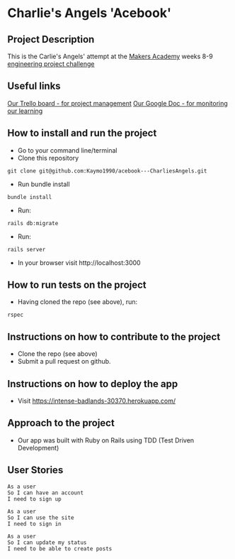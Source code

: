 # Charlie's Angels 'Acebook'

## Project Description
This is the Carlie's Angels' attempt at the [Makers Academy](https://makers.tech/) weeks 8-9 [engineering project challenge](https://github.com/makersacademy/course/blob/master/engineering_projects/README.md)

## Useful links
[Our Trello board - for project management](https://trello.com/b/Tw2CEvdT/acebook-charlies-angels)
[Our Google Doc - for monitoring our learning](https://docs.google.com/document/d/15x8yE9Rd4o0w7JL5pWOROjeqIs4rt6D-Ndd3v0kMRf8/edit?usp=sharing)

## How to install and run the project
* Go to your command line/terminal
* Clone this repository
```
git clone git@github.com:Kaymo1990/acebook---CharliesAngels.git
```
* Run bundle install
```
bundle install
```
* Run:
```
rails db:migrate
```
* Run:
```
rails server
```
* In your browser visit http://localhost:3000

## How to run tests on the project
* Having cloned the repo (see above), run:
```
rspec
```

## Instructions on how to contribute to the project
* Clone the repo (see above)
* Submit a pull request on github.

## Instructions on how to deploy the app
* Visit https://intense-badlands-30370.herokuapp.com/

## Approach to the project
* Our app was built with Ruby on Rails using TDD (Test Driven Development)

## User Stories

```
As a user
So I can have an account
I need to sign up
```

```
As a user
So I can use the site
I need to sign in
```

```
As a user
So I can update my status
I need to be able to create posts
```

